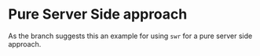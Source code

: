 # Pure Server Side approach

As the branch suggests this an example for using `swr` for a pure server side approach.
